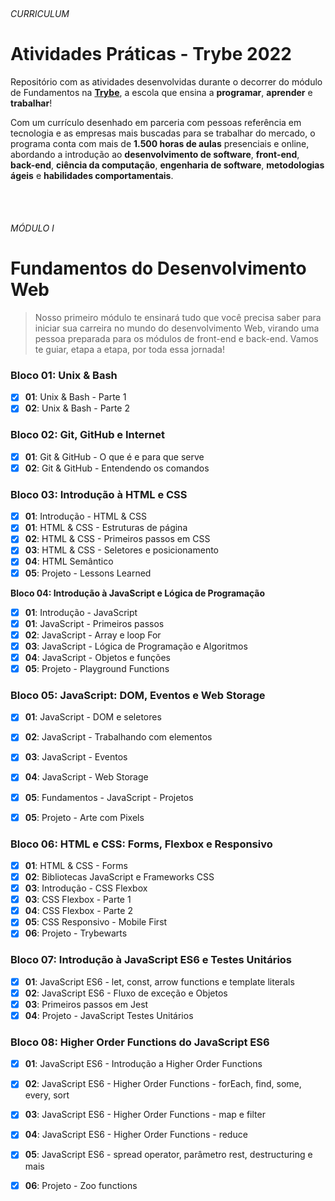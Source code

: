 <br>

###### CURRICULUM

# Atividades Práticas - Trybe 2022

Repositório com as atividades desenvolvidas durante o decorrer do módulo de Fundamentos na **[Trybe](www.betrybe.com)**, a escola que ensina a **programar**, **aprender** e **trabalhar**!

Com um currículo desenhado em parceria com pessoas referência em tecnologia e as empresas mais buscadas para se trabalhar do mercado, o programa conta com mais de **1.500 horas de aulas** presenciais e online, abordando a introdução ao **desenvolvimento de software**, **front-end**, **back-end**, **ciência da computação**, **engenharia de software**, **metodologias ágeis** e **habilidades comportamentais**.

<br>

<br>   

###### MÓDULO I

# Fundamentos do Desenvolvimento Web

> Nosso primeiro módulo te ensinará tudo que você precisa saber para iniciar sua carreira no mundo do desenvolvimento Web, virando uma pessoa preparada para os módulos de front-end e back-end. Vamos te guiar, etapa a etapa, por toda essa jornada!

### Bloco 01: Unix & Bash

 - [X] **01**: Unix & Bash - Parte 1
 - [X] **02**: Unix & Bash - Parte 2

### Bloco 02: Git, GitHub e Internet

 - [X] **01**: Git & GitHub - O que é e para que serve
 - [X] **02**: Git & GitHub - Entendendo os comandos

### Bloco 03: Introdução à HTML e CSS

 - [x] **01**: Introdução - HTML & CSS
 - [x] **01**: HTML & CSS - Estruturas de página
 - [x] **02**: HTML & CSS - Primeiros passos em CSS
 - [x] **03**: HTML & CSS - Seletores e posicionamento
 - [x] **04**: HTML Semântico
 - [x] **05**: Projeto - Lessons Learned

**Bloco 04: Introdução à JavaScript e Lógica de Programação**

 - [x] **01**: Introdução - JavaScript
 - [x] **01**: JavaScript - Primeiros passos
 - [x] **02**: JavaScript - Array e loop For
 - [x] **03**: JavaScript - Lógica de Programação e Algoritmos
 - [x] **04**: JavaScript - Objetos e funções
 - [x] **05**: Projeto - Playground Functions

### Bloco 05: JavaScript: DOM, Eventos e Web Storage

 - [x] **01**: JavaScript - DOM e seletores
 - [x] **02**: JavaScript - Trabalhando com elementos
 - [x] **03**: JavaScript - Eventos
 - [x] **04**: JavaScript - Web Storage
 - [x] **05**: Fundamentos - JavaScript - Projetos
 - [x] **05**: Projeto - Arte com Pixels


### Bloco 06: HTML e CSS: Forms, Flexbox e Responsivo

 - [x] **01**: HTML & CSS - Forms
 - [x] **02**: Bibliotecas JavaScript e Frameworks CSS
 - [x] **03**: Introdução - CSS Flexbox
 - [x] **03**: CSS Flexbox - Parte 1
 - [x] **04**: CSS Flexbox - Parte 2
 - [x] **05**: CSS Responsivo - Mobile First
 - [x] **06**: Projeto - Trybewarts

### Bloco 07: Introdução à JavaScript ES6 e Testes Unitários

 - [x] **01**: JavaScript ES6 - let, const, arrow functions e template
       literals
 - [x] **02**: JavaScript ES6 - Fluxo de exceção e Objetos
 - [x] **03**: Primeiros passos em Jest
 - [x] **04**: Projeto - JavaScript Testes Unitários

### Bloco 08: Higher Order Functions do JavaScript ES6

 - [x] **01**: JavaScript ES6 - Introdução a Higher Order Functions
 - [x] **02**: JavaScript ES6 - Higher Order Functions - forEach, find,
       some, every, sort
 - [x] **03**: JavaScript ES6 - Higher Order Functions - map e filter
 - [x] **04**: JavaScript ES6 - Higher Order Functions - reduce
 - [x] **05**: JavaScript ES6 - spread operator, parâmetro rest,
       destructuring e mais
 - [x] **06**: Projeto - Zoo functions

